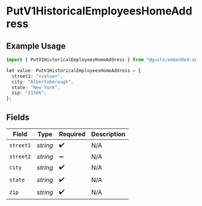 # PutV1HistoricalEmployeesHomeAddress

## Example Usage

```typescript
import { PutV1HistoricalEmployeesHomeAddress } from "@gusto/embedded-api/models/operations";

let value: PutV1HistoricalEmployeesHomeAddress = {
  street1: "<value>",
  city: "Albertoborough",
  state: "New York",
  zip: "21566",
};
```

## Fields

| Field              | Type               | Required           | Description        |
| ------------------ | ------------------ | ------------------ | ------------------ |
| `street1`          | *string*           | :heavy_check_mark: | N/A                |
| `street2`          | *string*           | :heavy_minus_sign: | N/A                |
| `city`             | *string*           | :heavy_check_mark: | N/A                |
| `state`            | *string*           | :heavy_check_mark: | N/A                |
| `zip`              | *string*           | :heavy_check_mark: | N/A                |